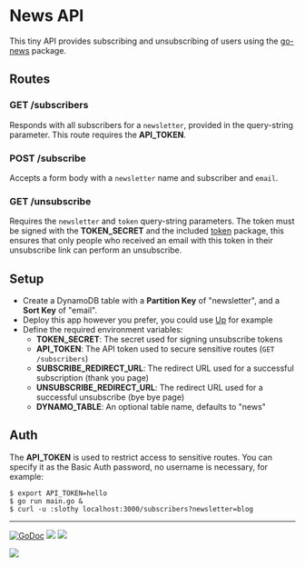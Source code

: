 # News API

This tiny API provides subscribing and unsubscribing of users using the [go-news](https://github.com/tj/go-news) package. 

## Routes

### GET /subscribers

Responds with all subscribers for a `newsletter`, provided in the query-string parameter. This route requires the __API_TOKEN__.

### POST /subscribe

Accepts a form body with a `newsletter` name and subscriber and `email`.

### GET /unsubscribe

Requires the `newsletter` and `token` query-string parameters. The token must be signed with the __TOKEN_SECRET__ and the included [token](./token) package, this ensures that only people who received an email with this token in their unsubscribe link can perform an unsubscribe.

## Setup

- Create a DynamoDB table with a __Partition Key__ of "newsletter", and a __Sort Key__ of "email".
- Deploy this app however you prefer, you could use [Up](https://github.com/apex/up) for example
- Define the required environment variables:
    - __TOKEN_SECRET__: The secret used for signing unsubscribe tokens
    - __API_TOKEN__: The API token used to secure sensitive routes (`GET /subscribers`)
    - __SUBSCRIBE_REDIRECT_URL__: The redirect URL used for a successful subscription (thank you page)
    - __UNSUBSCRIBE_REDIRECT_URL__: The redirect URL used for a successful unsubscribe (bye bye page)
    - __DYNAMO_TABLE__: An optional table name, defaults to "news"

## Auth

The __API_TOKEN__ is used to restrict access to sensitive routes. You can specify it as the Basic Auth password, no username is necessary, for example:

```
$ export API_TOKEN=hello
$ go run main.go &
$ curl -u :slothy localhost:3000/subscribers?newsletter=blog
```

---

[![GoDoc](https://godoc.org/github.com/tj/news-api?status.svg)](https://godoc.org/github.com/tj/news-api)
![](https://img.shields.io/badge/license-MIT-blue.svg)
![](https://img.shields.io/badge/status-stable-green.svg)

<a href="https://apex.sh"><img src="http://tjholowaychuk.com:6000/svg/sponsor"></a>
